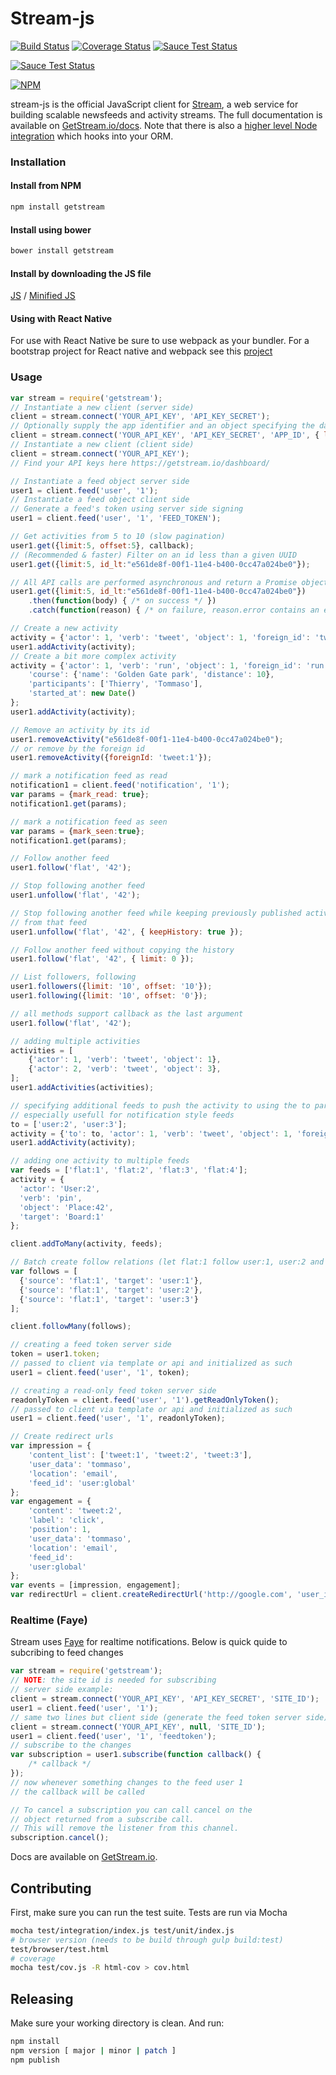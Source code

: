 Stream-js
===========

[![Build Status](https://travis-ci.org/GetStream/stream-js.svg?branch=master)](https://travis-ci.org/GetStream/stream-js)
[![Coverage Status](https://img.shields.io/coveralls/GetStream/stream-js.svg)](https://coveralls.io/r/GetStream/stream-js?branch=master)
[![Sauce Test Status](https://saucelabs.com/buildstatus/tthisk)](https://saucelabs.com/u/tthisk)

[![Sauce Test Status](https://saucelabs.com/browser-matrix/tthisk.svg)](https://saucelabs.com/u/tthisk)

[![NPM](https://nodei.co/npm/getstream.png)](https://nodei.co/npm/getstream/)

stream-js is the official JavaScript client for [Stream](https://getstream.io/), a web service for building scalable newsfeeds and activity streams.
The full documentation is available on [GetStream.io/docs](http://getstream.io/docs/?language=js). Note that there is also a [higher level Node integration](https://github.com/getstream/stream-node) which hooks into your ORM.


### Installation

#### Install from NPM

```bash
npm install getstream
```

#### Install using bower

```bash
bower install getstream
```

#### Install by downloading the JS file

[JS](https://raw.githubusercontent.com/GetStream/stream-js/master/dist/js/getstream.js) /
[Minified JS](https://raw.githubusercontent.com/GetStream/stream-js/master/dist/js_min/getstream.js)

#### Using with React Native

For use with React Native be sure to use webpack as your bundler. For a bootstrap project for React native and webpack see this [project](https://github.com/jhabdas/react-native-webpack-starter-kit)

### Usage

```javascript
var stream = require('getstream');
// Instantiate a new client (server side)
client = stream.connect('YOUR_API_KEY', 'API_KEY_SECRET');
// Optionally supply the app identifier and an object specifying the data center to use
client = stream.connect('YOUR_API_KEY', 'API_KEY_SECRET', 'APP_ID', { location: 'us-west' });
// Instantiate a new client (client side)
client = stream.connect('YOUR_API_KEY');
// Find your API keys here https://getstream.io/dashboard/

// Instantiate a feed object server side
user1 = client.feed('user', '1');
// Instantiate a feed object client side
// Generate a feed's token using server side signing
user1 = client.feed('user', '1', 'FEED_TOKEN');

// Get activities from 5 to 10 (slow pagination)
user1.get({limit:5, offset:5}, callback);
// (Recommended & faster) Filter on an id less than a given UUID
user1.get({limit:5, id_lt:"e561de8f-00f1-11e4-b400-0cc47a024be0"});

// All API calls are performed asynchronous and return a Promise object
user1.get({limit:5, id_lt:"e561de8f-00f1-11e4-b400-0cc47a024be0"})
	.then(function(body) { /* on success */ })
	.catch(function(reason) { /* on failure, reason.error contains an explanation */ });

// Create a new activity
activity = {'actor': 1, 'verb': 'tweet', 'object': 1, 'foreign_id': 'tweet:1'};
user1.addActivity(activity);
// Create a bit more complex activity
activity = {'actor': 1, 'verb': 'run', 'object': 1, 'foreign_id': 'run:1',
	'course': {'name': 'Golden Gate park', 'distance': 10},
	'participants': ['Thierry', 'Tommaso'],
	'started_at': new Date()
};
user1.addActivity(activity);

// Remove an activity by its id
user1.removeActivity("e561de8f-00f1-11e4-b400-0cc47a024be0");
// or remove by the foreign id
user1.removeActivity({foreignId: 'tweet:1'});

// mark a notification feed as read
notification1 = client.feed('notification', '1');
var params = {mark_read: true};
notification1.get(params);

// mark a notification feed as seen
var params = {mark_seen:true};
notification1.get(params);

// Follow another feed
user1.follow('flat', '42');

// Stop following another feed
user1.unfollow('flat', '42');

// Stop following another feed while keeping previously published activities
// from that feed
user1.unfollow('flat', '42', { keepHistory: true });

// Follow another feed without copying the history
user1.follow('flat', '42', { limit: 0 });

// List followers, following
user1.followers({limit: '10', offset: '10'});
user1.following({limit: '10', offset: '0'});

// all methods support callback as the last argument
user1.follow('flat', '42');

// adding multiple activities
activities = [
	{'actor': 1, 'verb': 'tweet', 'object': 1},
	{'actor': 2, 'verb': 'tweet', 'object': 3},
];
user1.addActivities(activities);

// specifying additional feeds to push the activity to using the to param
// especially usefull for notification style feeds
to = ['user:2', 'user:3'];
activity = {'to': to, 'actor': 1, 'verb': 'tweet', 'object': 1, 'foreign_id': 'tweet:1'};
user1.addActivity(activity);

// adding one activity to multiple feeds
var feeds = ['flat:1', 'flat:2', 'flat:3', 'flat:4'];
activity = {
  'actor': 'User:2',
  'verb': 'pin',
  'object': 'Place:42',
  'target': 'Board:1'
};

client.addToMany(activity, feeds);

// Batch create follow relations (let flat:1 follow user:1, user:2 and user:3 feeds in one single request)
var follows = [
  {'source': 'flat:1', 'target': 'user:1'},
  {'source': 'flat:1', 'target': 'user:2'},
  {'source': 'flat:1', 'target': 'user:3'}
];

client.followMany(follows);

// creating a feed token server side
token = user1.token;
// passed to client via template or api and initialized as such
user1 = client.feed('user', '1', token);

// creating a read-only feed token server side
readonlyToken = client.feed('user', '1').getReadOnlyToken();
// passed to client via template or api and initialized as such
user1 = client.feed('user', '1', readonlyToken);

// Create redirect urls
var impression = {
    'content_list': ['tweet:1', 'tweet:2', 'tweet:3'], 
    'user_data': 'tommaso', 
    'location': 'email',
    'feed_id': 'user:global'
};
var engagement = {
    'content': 'tweet:2', 
    'label': 'click',
    'position': 1, 
    'user_data': 'tommaso', 
    'location': 'email',
    'feed_id': 
    'user:global'
};
var events = [impression, engagement];
var redirectUrl = client.createRedirectUrl('http://google.com', 'user_id', events);

```

### Realtime (Faye)

Stream uses [Faye](http://faye.jcoglan.com/browser.html) for realtime notifications. Below is quick quide to subcribing to feed changes

```javascript
var stream = require('getstream');
// NOTE: the site id is needed for subscribing
// server side example:
client = stream.connect('YOUR_API_KEY', 'API_KEY_SECRET', 'SITE_ID');
user1 = client.feed('user', '1');
// same two lines but client side (generate the feed token server side)
client = stream.connect('YOUR_API_KEY', null, 'SITE_ID');
user1 = client.feed('user', '1', 'feedtoken');
// subscribe to the changes
var subscription = user1.subscribe(function callback() {
	/* callback */
});
// now whenever something changes to the feed user 1
// the callback will be called

// To cancel a subscription you can call cancel on the
// object returned from a subscribe call.
// This will remove the listener from this channel.
subscription.cancel();
```


Docs are available on [GetStream.io](http://getstream.io/docs/?language=js).



Contributing
------------

First, make sure you can run the test suite. Tests are run via Mocha

```bash
mocha test/integration/index.js test/unit/index.js
# browser version (needs to be build through gulp build:test)
test/browser/test.html
# coverage
mocha test/cov.js -R html-cov > cov.html
```

  [Stream]: https://getstream.io/
  [GetStream.io]: http://getstream.io/docs/?language=js

Releasing
------------

Make sure your working directory is clean. And run:

```bash
npm install
npm version [ major | minor | patch ]
npm publish
```
